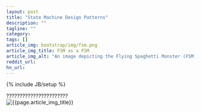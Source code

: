 ```yaml
---
layout: post
title: "State Machine Design Patterns"
description: ""
tagline: ""
category: 
tags: []
article_img: bootstrap/img/fsm.png
article_img_title: FSM as a FSM
article_img_alt: "An image depicting the Flying Spaghetti Monster (FSM) as a Finite State Machine (FSM)"
reddit_url:
hn_url:
---
```

{% include JB/setup %}
<div class="intro">
  <div class="intro-txt">
    ???????????????????????
  </div>
<div class="intro-img-border">
<div class="intro-img-bevel">
<div class="intro-img">
<img class="article-image" alt="{{page.article_img_title}}" title="{{page.article_img_title}}" src="{{ASSET_PATH}}/{{page.article_img}}"/>
</div>
</div>
</div>
</div>
